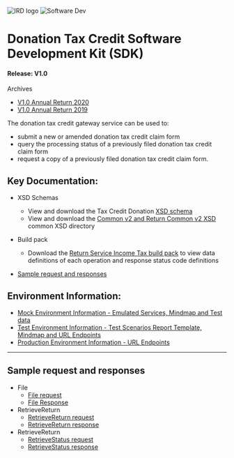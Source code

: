 ![IRD logo](../../../Images/IRlogo.gif)
![Software Dev](../../../Images/SoftwareDev.png)

# Donation Tax Credit Software Development Kit (SDK)

#### Release: V1.0   

Archives
* [V1.0 Annual Return 2020](./archive/2020/DonationTaxCredit.md)
* [V1.0 Annual Return 2019](./archive/2019/DonationTaxCredit.md)

The donation tax credit gateway service can be used to: 

* submit a new or amended donation tax credit claim form 
* query the processing status of a previously filed donation tax credit claim form 
* request a copy of a previously filed donation tax credit claim form. 

## Key Documentation:

* XSD Schemas 
	* View and download the Tax Credit Donation [XSD schema](xsd/ReturnREB.v1.xsd) 
    * View and download the [Common v2 and Return Common v2 XSD](../Common%20XSD/) common XSD directory
	
* Build pack
	* Download the [Return Service Income Tax build pack](Gateway%20Services%20Build%20Pack%20-%20Return%20Service%20-%20Income%20Tax%20TY-2021.pdf) to view data definitions of each operation and response status code definitions		

* [Sample request and responses](#Sample-request-and-responses)

   
## Environment Information: 
- [Mock Environment Information - Emulated Services, Mindmap and Test data](test%20details/README.md#mock-environment-information)
- [Test Environment Information - Test Scenarios Report Template, Mindmap and URL Endpoints](test%20details/README.md#test-environment-information)
- [Production Environment Information - URL Endpoints](test%20details/README.md#Production-Environment-Information)	

---

## Sample request and responses

- File
    - [File request](sample%20messages/file_request_ir526_standalone.xml)
    - [File Response](sample%20messages/file_response.xml)
- RetrieveReturn
    - [RetrieveReturn request](sample%20messages/retrievereturn_request_ir526.xml)
    - [RetrieveReturn response](sample%20messages/retrievereturn_response_ir526.xml) 
- RetrieveReturn
    - [RetrieveStatus request](sample%20messages/retrievestatus_request_ir526.xml)
    - [RetrieveStatus response](sample%20messages/retrievestatus_response_ir526.xml)